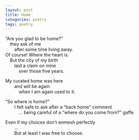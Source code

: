 ```yaml
---
layout: post
title: Home
categories: poetry
tags: poetry
---
```


“Are you glad to be home?”  
 they ask of me  
  after some time living away.  
Of course! Where the heart is.  
 But the city of my birth  
  laid a claim on mine  
   over those five years.  

My curated home was here  
  and will be again  
   when I am again used to it.

“So where is home?”  
  I felt safe to ask after a “back home” comment  
   … being careful of a “where do you come from?” gaffe  


Even if my choices don’t enmesh perfectly  
  …  
  But at least I was free to choose.
